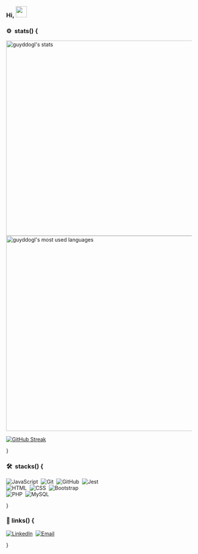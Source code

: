 ### Hi, <img src="https://raw.githubusercontent.com/kaueMarques/kaueMarques/master/hi.gif" width="30px" height="30px">

### ⚙️ &nbsp;stats() {
 
<p align="left">
<img width="530em" src="https://github-readme-stats.vercel.app/api?username=guyddogl&count_private=true&hide=hack&show_icons=true&theme=dracula&title_color=00ccdb&border_color=1b374b&icon_color=00ccdb&bg_color=21282f" alt="guyddogl's stats"/>
<img width="530em" src="https://github-readme-stats.vercel.app/api/top-langs/?username=guyddogl&count_private=true&hide=hack&layout=compact&theme=dracula&title_color=00ccdb&border_color=1b374b&icon_color=00ccdb&bg_color=21282f" alt="guyddogl's most used languages"/>
</p>

[![GitHub Streak](https://github-readme-streak-stats.herokuapp.com?user=guyddogl&theme=prussian&hide_border=true&date_format=j%20M%5B%20Y%5D)](https://git.io/streak-stats)

}

### 🛠 &nbsp;stacks() {

![JavaScript](https://img.shields.io/badge/-JavaScript-1b374b?style=for-the-badge&logo=javascript)&nbsp;
![Git](https://img.shields.io/badge/-Git-1b374b?style=for-the-badge&logo=git)&nbsp;
![GitHub](https://img.shields.io/badge/-GitHub-1b374b?style=for-the-badge&logo=github)&nbsp;
![Jest](https://img.shields.io/badge/-Jest-1b374b?style=for-the-badge&logo=jest)&nbsp; <br>
![HTML](https://img.shields.io/badge/-HTML-1b374b?style=for-the-badge&logo=HTML5)&nbsp;
![CSS](https://img.shields.io/badge/-CSS-1b374b?style=for-the-badge&logo=CSS3&logoColor=1572B6)&nbsp;
![Bootstrap](https://img.shields.io/badge/-Bootstrap-1b374b?style=for-the-badge&logo=Bootstrap)&nbsp; <br>
![PHP](https://img.shields.io/badge/-PHP-1b374b?style=for-the-badge&logo=PHP)&nbsp;
![MySQL](https://img.shields.io/badge/-MySQL-1b374b?style=for-the-badge&logo=MySQL)&nbsp;
 <!--
![React](https://img.shields.io/badge/-React-05122A?style=flat&logo=react)&nbsp;
![Node.js](https://img.shields.io/badge/-Node.js-05122A?style=flat&logo=node.js)&nbsp;
-->
}
<br>

### :link:&nbsp;links() {
<a href="https://linkedin.com/in/guyddogl">![LinkedIn](https://img.shields.io/badge/-LinkedIn-1b374b?style=for-the-badge&logo=LinkedIn)</a>&nbsp;
<a href="mailto:guyddogl@gmail.com">![Email](https://img.shields.io/badge/-Email-1b374b?style=for-the-badge&logo=gmail&logoColor=ffffff)</a>&nbsp;

}
